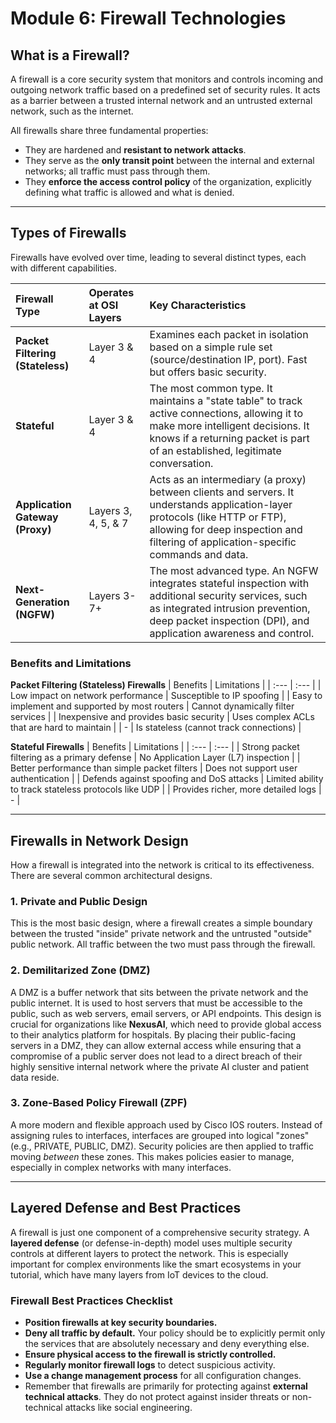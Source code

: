 # Module 6: Firewall Technologies

## What is a Firewall?

A firewall is a core security system that monitors and controls incoming and outgoing network traffic based on a predefined set of security rules. It acts as a barrier between a trusted internal network and an untrusted external network, such as the internet.

All firewalls share three fundamental properties:

  * They are hardened and **resistant to network attacks**.
  * They serve as the **only transit point** between the internal and external networks; all traffic must pass through them.
  * They **enforce the access control policy** of the organization, explicitly defining what traffic is allowed and what is denied.

-----

## Types of Firewalls

Firewalls have evolved over time, leading to several distinct types, each with different capabilities.

| Firewall Type | Operates at OSI Layers | Key Characteristics |
| :--- | :--- | :--- |
| **Packet Filtering (Stateless)** | Layer 3 & 4 | Examines each packet in isolation based on a simple rule set (source/destination IP, port). Fast but offers basic security. |
| **Stateful** | Layer 3 & 4 | The most common type. It maintains a "state table" to track active connections, allowing it to make more intelligent decisions. It knows if a returning packet is part of an established, legitimate conversation. |
| **Application Gateway (Proxy)** | Layers 3, 4, 5, & 7 | Acts as an intermediary (a proxy) between clients and servers. It understands application-layer protocols (like HTTP or FTP), allowing for deep inspection and filtering of application-specific commands and data. |
| **Next-Generation (NGFW)** | Layers 3-7+ | The most advanced type. An NGFW integrates stateful inspection with additional security services, such as integrated intrusion prevention, deep packet inspection (DPI), and application awareness and control. |

### Benefits and Limitations

**Packet Filtering (Stateless) Firewalls**
| Benefits | Limitations |
| :--- | :--- |
| Low impact on network performance | Susceptible to IP spoofing |
| Easy to implement and supported by most routers | Cannot dynamically filter services |
| Inexpensive and provides basic security | Uses complex ACLs that are hard to maintain |
| - | Is stateless (cannot track connections) |

**Stateful Firewalls**
| Benefits | Limitations |
| :--- | :--- |
| Strong packet filtering as a primary defense | No Application Layer (L7) inspection |
| Better performance than simple packet filters | Does not support user authentication |
| Defends against spoofing and DoS attacks | Limited ability to track stateless protocols like UDP |
| Provides richer, more detailed logs | - |

-----

## Firewalls in Network Design

How a firewall is integrated into the network is critical to its effectiveness. There are several common architectural designs.

### 1\. Private and Public Design

This is the most basic design, where a firewall creates a simple boundary between the trusted "inside" private network and the untrusted "outside" public network. All traffic between the two must pass through the firewall.

### 2\. Demilitarized Zone (DMZ)

A DMZ is a buffer network that sits between the private network and the public internet. It is used to host servers that must be accessible to the public, such as web servers, email servers, or API endpoints. This design is crucial for organizations like **NexusAI**, which need to provide global access to their analytics platform for hospitals. By placing their public-facing servers in a DMZ, they can allow external access while ensuring that a compromise of a public server does not lead to a direct breach of their highly sensitive internal network where the private AI cluster and patient data reside.

### 3\. Zone-Based Policy Firewall (ZPF)

A more modern and flexible approach used by Cisco IOS routers. Instead of assigning rules to interfaces, interfaces are grouped into logical "zones" (e.g., PRIVATE, PUBLIC, DMZ). Security policies are then applied to traffic moving *between* these zones. This makes policies easier to manage, especially in complex networks with many interfaces.

-----

## Layered Defense and Best Practices

A firewall is just one component of a comprehensive security strategy. A **layered defense** (or defense-in-depth) model uses multiple security controls at different layers to protect the network. This is especially important for complex environments like the smart ecosystems in your tutorial, which have many layers from IoT devices to the cloud.

### Firewall Best Practices Checklist

  * **Position firewalls at key security boundaries.**
  * **Deny all traffic by default.** Your policy should be to explicitly permit only the services that are absolutely necessary and deny everything else.
  * **Ensure physical access to the firewall is strictly controlled.**
  * **Regularly monitor firewall logs** to detect suspicious activity.
  * **Use a change management process** for all configuration changes.
  * Remember that firewalls are primarily for protecting against **external technical attacks**. They do not protect against insider threats or non-technical attacks like social engineering.
